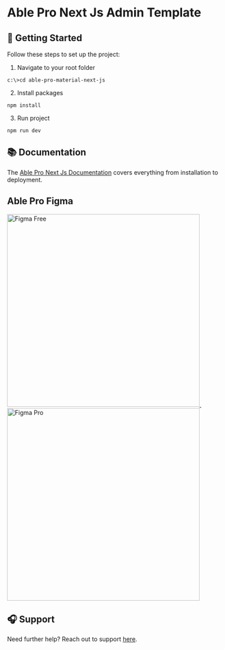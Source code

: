 # Able Pro Next Js Admin Template

## 🚀 Getting Started

Follow these steps to set up the project:

1. Navigate to your root folder

```
c:\>cd able-pro-material-next-js
```

2. Install packages

```
npm install
```

3. Run project

```
npm run dev
```

## 📚 Documentation

The [Able Pro Next Js Documentation](https://phoenixcoded.gitbook.io/able-pro/nextjs) covers everything from installation to deployment.

## Able Pro Figma

<div>
  <a href="https://codedthemes.com/item/able-pro-free-figma-ui-kit/">
    <img src="https://org-public-assets.s3.us-west-2.amazonaws.com/Banners/Figma_Free_Able_Pro.png" width="450" alt="Figma Free">
  </a>&nbsp;&nbsp;&nbsp;&nbsp;
  <a href="https://codedthemes.com/item/able-pro-figma-ui-kit/">
    <img src="https://org-public-assets.s3.us-west-2.amazonaws.com/Banners/Figma_Pro_Able_Pro.png" width="450" alt="Figma Pro">
  </a>
</div>

## 🎧 Support

Need further help? Reach out to support [here](https://phoenixcoded.authordesk.app/author/tickets).
